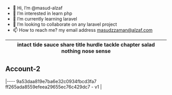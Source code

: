 

- 👋 Hi, I’m @masud-alzaf
- 👀 I’m interested in learn php
- 🌱 I’m currently learning laravel
- 💞️ I’m looking to collaborate on any laravel project
- 📫 How to reach me? my email address masudzzaman@alzaf.com
  


|    intact tide sauce share title hurdle tackle chapter salad nothing nose sense      |
|--------------------------------------------------------------------------------------|

## Account-2 
|----
9a53daa819e7ba6e32c0934fbcd3fa7 ff265ada8559efeea29655ec76c429dc7 - v1 |

